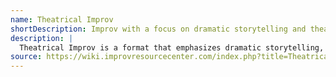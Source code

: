 ```yaml
---
name: Theatrical Improv
shortDescription: Improv with a focus on dramatic storytelling and theatrical techniques.
description: |
  Theatrical Improv is a format that emphasizes dramatic storytelling, character development, and theatrical techniques. Scenes may include heightened emotions, stylized movement, and narrative arcs.
source: https://wiki.improvresourcecenter.com/index.php?title=Theatrical_improv
---
```

